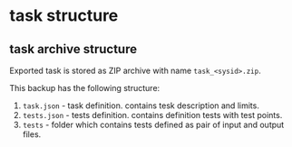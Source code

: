 # task structure

## task archive structure

Exported task is stored as ZIP archive with name `task_<sysid>.zip`.

This backup has the following structure:

 1. `task.json` - task definition. contains tesk description and limits.
 2. `tests.json` - tests definition. contains definition tests with test points.
 3. `tests` - folder which contains tests defined as pair of input and output files.